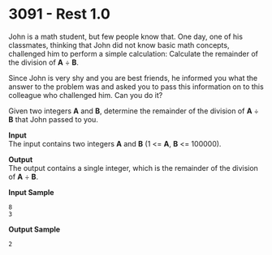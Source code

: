 # 3091 - Rest 1.0

John is a math student, but few people know that. One day, one of his classmates, thinking that John did not know basic math concepts, challenged him to perform a simple calculation: Calculate the remainder of the division of **A** ÷ **B**.

Since John is very shy and you are best friends, he informed you what the answer to the problem was and asked you to pass this information on to this colleague who challenged him. Can you do it?

Given two integers **A** and **B**, determine the remainder of the division of **A** ÷ **B** that John passed to you.

**Input**<br>
The input contains two integers **A** and **B** (1 <= **A**, **B** <= 100000).

**Output**<br>
The output contains a single integer, which is the remainder of the division of **A** ÷ **B**.

**Input Sample**
````
8
3
````     

**Output Sample**
````
2
````